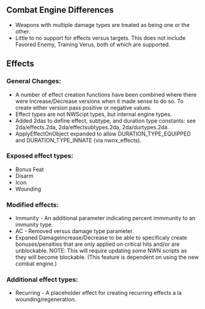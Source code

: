 ## Combat Engine Differences
* Weapons with multiple damage types are treated as being one or the other.
* Little to no support for effects versus targets.  This does not
  include Favored Enemy, Training Verus, both of which are supported.

## Effects
### General Changes:

* A number of effect creation functions have been combined where there
  were Increase/Decrease versions when it made sense to do so.  To
  create either version pass positive or negative values.
* Effect types are not NWScipt types, but internal engine types.
* Added 2das to define effect, subtype, and duration type constants:
  see 2da/effects.2da, 2da/effectsubtypes.2da, 2da/durtypes.2da.
* ApplyEffectOnObject expanded to allow DURATION\_TYPE\_EQUIPPED and
  DURATION\_TYPE\_INNATE (via nwnx_effects).

### Exposed effect types:

  * Bonus Feat
  * Disarm
  * Icon
  * Wounding

### Modified effects:

* Immunity - An additional parameter indicating percent immmunity to
  an immunity type.
* AC - Removed versus damage type parameter.
* Expaned DamageIncrease/Decrease to be able to specificaly create
  bonuses/penalties that are only applied on critical hits and/or
  are unblockable.  NOTE: This will require updating some NWN scripts
  as they will become blockable.  (This feature is dependent on using
  the new combat engine.)

### Additional effect types:
* Recurring - A placeholder effect for creating recurring effects a
  la wounding/regeneration.
